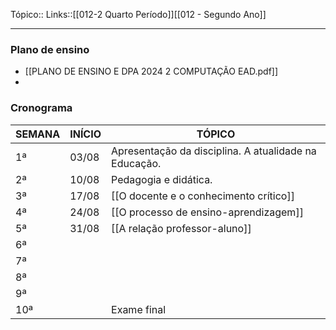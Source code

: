Tópico::
Links::[[012-2 Quarto Período]][[012 - Segundo Ano]]

---
### Plano de ensino
- [[PLANO DE ENSINO E DPA 2024 2 COMPUTAÇÃO EAD.pdf]]
- 
### Cronograma
| SEMANA | INÍCIO | TÓPICO                                                |
| ------ | ------ | ----------------------------------------------------- |
| 1ª     | 03/08  | Apresentação da disciplina. A atualidade na Educação. |
| 2ª     | 10/08  | Pedagogia e didática.                                 |
| 3ª     | 17/08  | [[O docente e o conhecimento crítico]]                |
| 4ª     | 24/08  | [[O processo de ensino-aprendizagem]]                 |
| 5ª     | 31/08  | [[A relação professor-aluno]]                         |
| 6ª     |        |                                                       |
| 7ª     |        |                                                       |
| 8ª     |        |                                                       |
| 9ª     |        |                                                       |
| 10ª    |        | Exame final                                           |
